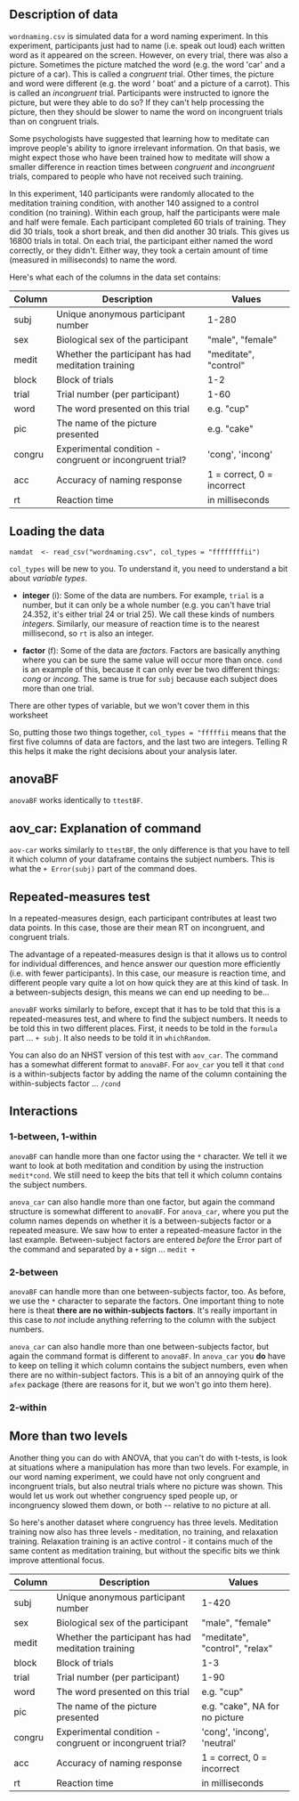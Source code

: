 ## Description of data

`wordnaming.csv` is simulated data for a word naming experiment. In this experiment, participants just had to name (i.e. speak out loud) each written word as it appeared on the screen. However, on every trial, there was also a picture. Sometimes the picture matched the word (e.g. the word 'car' and a picture of a car). This is called a _congruent_ trial. Other times, the picture and word were different (e.g. the word ' boat' and a picture of a carrot). This is called an _incongruent_ trial. Participants were instructed to ignore the picture, but were they able to do so? If they can't help processing the picture, then they should be slower to name the word on incongruent trials than on congruent trials. 

Some psychologists have suggested that learning how to meditate can improve people's ability to ignore irrelevant information. On that basis, we might expect those who have been trained how to meditate will show a smaller difference in reaction times between _congruent_ and _incongruent_ trials, compared to people who have not received such training.

In this experiment, 140 participants were randomly allocated to the meditation training condition, with another 140 assigned to a control condition (no training). Within each group, half the participants were male and half were female. Each participant completed 60 trials of training. They did 30 trials, took a short break, and then did another 30 trials. This gives us 16800 trials in total. On each trial, the participant either named the word correctly, or they didn't. Either way, they took a certain amount of time (measured in milliseconds) to name the word. 

Here's what each of the columns in the data set contains:

| Column | Description                             | Values             |
| ------ | --------------------------------------- | ------------------ |
| subj   | Unique anonymous participant number     | 1-280               | 
| sex    | Biological sex of the participant       | "male", "female"   |
| medit  | Whether the participant has had meditation training | "meditate", "control" |
| block  | Block of trials                         | 1-2                |
| trial  | Trial number (per participant)          | 1-60               |
| word   | The word presented on this trial        | e.g. "cup"         |
| pic    | The name of the picture presented       | e.g. "cake"        |
| congru | Experimental condition - congruent or incongruent trial? | 'cong', 'incong' |
| acc    | Accuracy of naming response             | 1 = correct, 0 = incorrect |
| rt     | Reaction time                           | in milliseconds    |

## Loading the data

`namdat  <- read_csv("wordnaming.csv", col_types = "ffffffffii")`

`col_types` will be new to you. To understand it, you need to understand a bit about _variable types_. 

- **integer** (i): Some of the data are numbers. For example, `trial` is a number, but it can only be a whole number (e.g. you can't have trial 24.352, it's either trial 24 or trial 25). We call these kinds of numbers _integers_. Similarly, our measure of reaction time is to the nearest millisecond, so `rt` is also an integer.

- **factor** (f): Some of the data are _factors_. Factors are basically anything where you can be sure the same value will occur more than once. `cond` is an example of this, because it can only ever be two different things: _cong_ or _incong_. The same is true for `subj` because each subject does more than one trial.

There are other types of variable, but we won't cover them in this worksheet

So, putting those two things together, `col_types = "fffffii` means that the first five columns of data are factors, and the last two are integers. Telling R this helps it make the right decisions about your analysis later.

## anovaBF

`anovaBF` works identically to `ttestBF`.

## aov_car: Explanation of command

`aov-car` works similarly to `ttestBF`, the only difference is that you have to tell it which column of your dataframe contains the subject numbers. This is what the `+ Error(subj)` part of the command does. 

## Repeated-measures test

In a repeated-measures design, each participant contributes at least two data points. In this case, those are their mean RT on incongruent, and congruent trials. 

The advantage of a repeated-measures design is that it allows us to control for individual differences, and hence answer our question more efficiently (i.e. with fewer participants). In this case, our measure is reaction time, and different people vary quite a lot on how quick they are at this kind of task. In a between-subjects design, this means we can end up needing to be...

`anovaBF` works similarly to before, except that it has to be told that this is a repeated-measures test, and where to find the subject numbers. It needs to be told this in two different places. First, it needs to be told in the `formula` part ... `+ subj`. It also needs to be told it in `whichRandom`. 

You can also do an NHST version of this test with `aov_car`. The command has a somewhat different format to `anovaBF`. For `aov_car` you tell it that `cond` is a within-subjects factor by adding the name of the column containing the within-subjects factor ...  `/cond` 

## Interactions

### 1-between, 1-within

`anovaBF` can handle more than one factor using the `*` character. We tell it we want to look at both meditation and condition by using the instruction `medit*cond`. We still need to keep the bits that tell it which column contains the subject numbers. 

`anova_car` can also handle more than one factor, but again the command structure is somewhat different to `anovaBF`. For `anova_car`, where you put the column names depends on whether it is a between-subjects factor or a repeated measure. We saw how to enter a repeated-measure factor in the last example. Between-subject factors are entered _before_ the Error part of the command and separated by a `+` sign ... `medit +`

### 2-between

`anovaBF` can handle more than one between-subjects factor, too. As before, we use the `*` character to separate the factors. One important thing to note here is theat **there are no within-subjects factors**. It's really important in this case to _not_ include anything referring to the column with the subject numbers. 

`anova_car` can also handle more than one between-subjects factor, but again the command format is different to `anovaBF`. In `anova_car` you **do** have to keep on telling it which column contains the subject numbers, even when there are no within-subject factors. This is a bit of an annoying quirk of the `afex` package (there are reasons for it, but we won't go into them here). 

### 2-within

## More than two levels

Another thing you can do with ANOVA, that you can't do with t-tests, is look at situations where a manipulation has more than two levels. For example, in our word naming experiment, we could have not only congruent and incongruent trials, but also neutral trials where no picture was shown. This would let us work out whether congruency sped people up, or incongruency slowed them down, or both -- relative to no picture at all.

So here's another dataset where congruency has three levels. Meditation training now also has three levels - meditation, no training, and relaxation training. Relaxation training is an active control - it contains much of the same content as meditation training, but without the specific bits we think improve attentional focus.


| Column | Description                             | Values             |
| ------ | --------------------------------------- | ------------------ |
| subj   | Unique anonymous participant number     | 1-420               | 
| sex    | Biological sex of the participant       | "male", "female"   |
| medit  | Whether the participant has had meditation training | "meditate", "control", "relax" |
| block  | Block of trials                         | 1-3                |
| trial  | Trial number (per participant)          | 1-90               |
| word   | The word presented on this trial        | e.g. "cup"         |
| pic    | The name of the picture presented       | e.g. "cake", NA for no picture        |
| congru | Experimental condition - congruent or incongruent trial? | 'cong', 'incong', 'neutral' |
| acc    | Accuracy of naming response             | 1 = correct, 0 = incorrect |
| rt     | Reaction time                           | in milliseconds    |






